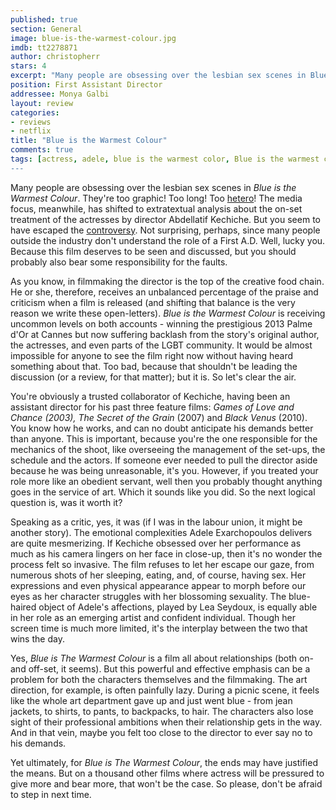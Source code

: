 ```yaml
---
published: true
section: General
image: blue-is-the-warmest-colour.jpg
imdb: tt2278871
author: christopherr 
stars: 4
excerpt: "Many people are obsessing over the lesbian sex scenes in Blue is the Warmest Colour. They're too graphic! Too long! Too hetero!"
position: First Assistant Director
addressee: Monya Galbi
layout: review
categories:
- reviews
- netflix
title: "Blue is the Warmest Colour"
comments: true
tags: [actress, adele, blue is the warmest color, Blue is the warmest colour, Cannes 2013, controversy, first assistant director, graphic, la vie d'adele, lesbian, Letters, novel, nudity]
---
```

Many people are obsessing over the lesbian sex scenes in _Blue is the Warmest Colour_. They're too graphic! Too long! Too [hetero][1]! The media focus, meanwhile, has shifted to extratextual analysis about the on-set treatment of the actresses by director Abdellatif Kechiche. But you seem to have escaped the [controversy][2]. Not surprising, perhaps, since many people outside the industry don't understand the role of a First A.D. Well, lucky you. Because this film deserves to be seen and discussed, but you should probably also bear some responsibility for the faults.

   [1]: http://www.slate.com/blogs/outward/2013/11/12/_lesbians_react_to_sex_scenes_in_blue_is_the_warmest_color_one_lesbian_s.html
   [2]: http://www.theguardian.com/film/2013/sep/25/blue-warmest-colour

As you know, in filmmaking the director is the top of the creative food chain. He or she, therefore, receives an unbalanced percentage of the praise and criticism when a film is released (and shifting that balance is the very reason we write these open-letters). _Blue is the Warmest Colour_ is receiving uncommon levels on both accounts - winning the prestigious 2013 Palme d'Or at Cannes but now suffering backlash from the story's original author, the actresses, and even parts of the LGBT community. It would be almost impossible for anyone to see the film right now without having heard something about that. Too bad, because that shouldn't be leading the discussion (or a review, for that matter); but it is. So let's clear the air.

You're obviously a trusted collaborator of Kechiche, having been an assistant director for his past three feature films: _Games of Love and Chance _(2003)_,_ _The Secret of the Grain_ (2007) and _Black Venus_ (2010).  You know how he works, and can no doubt anticipate his demands better than anyone. This is important, because you're the one responsible for the mechanics of the shoot, like overseeing the management of the set-ups, the schedule and the actors. If someone ever needed to pull the director aside because he was being unreasonable, it's you. However, if you treated your role more like an obedient servant, well then you probably thought anything goes in the service of art. Which it sounds like you did. So the next logical question is, was it worth it?

Speaking as a critic, yes, it was (if I was in the labour union, it might be another story). The emotional complexities Adele Exarchopoulos delivers are quite mesmerizing. If Kechiche obsessed over her performance as much as his camera lingers on her face in close-up, then it's no wonder the process felt so invasive. The film refuses to let her escape our gaze, from numerous shots of her sleeping, eating, and, of course, having sex. Her expressions and even physical appearance appear to morph before our eyes as her character struggles with her blossoming sexuality. The blue-haired object of Adele's affections, played by Lea Seydoux, is equally able in her role as an emerging artist and confident individual. Though her screen time is much more limited, it's the interplay between the two that wins the day.

Yes, _Blue is The Warmest Colour_ is a film all about relationships (both on- and off-set, it seems). But this powerful and effective emphasis can be a problem for both the characters themselves and the filmmaking. The art direction, for example, is often painfully lazy. During a picnic scene, it feels like the whole art department gave up and just went blue - from jean jackets, to shirts, to pants, to backpacks, to hair.  The characters also lose sight of their professional ambitions when their relationship gets in the way. And in that vein, maybe you felt too close to the director to ever say no to his demands.

Yet ultimately, for _Blue is The Warmest Colour_, the ends may have justified the means. But on a thousand other films where actress will be pressured to give more and bear more, that won't be the case. So please, don't be afraid to step in next time.